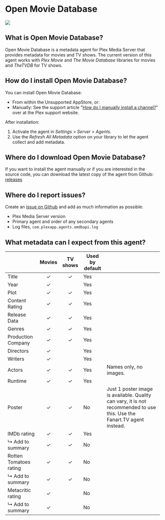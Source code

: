 Open Movie Database
===================
<img src="https://img.shields.io/github/release/piplongrun/OpenMovieDatabase.bundle.png?style=flat-square">

What is Open Movie Database?
----------------------------
Open Movie Database is a metadata agent for Plex Media Server that provides metadata for movies and TV shows. The current version of this agent works with *Plex Movie* and *The Movie Database* libraries for movies and *TheTVDB* for TV shows.

How do I install Open Movie Database?
-------------------------------------
You can install Open Movie Database:

 - From within the Unsupported AppStore, or:
 - Manually: See the support article "[How do I manually install a channel?](https://support.plex.tv/hc/en-us/articles/201187656-How-do-I-manually-install-a-channel-)" over at the Plex support website.

After installation:

1. Activate the agent in *Settings* > *Server* > *Agents*.
2. Use the *Refresh All Metadata* option on your library to let the agent collect and add metadata.

Where do I download Open Movie Database?
----------------------------------------
If you want to install the agent manually or if you are interested in the source code, you can download the latest copy of the agent from Github: [releases](https://github.com/piplongrun/OpenMovieDatabase.bundle/releases)

Where do I report issues?
-------------------------
Create an [issue on Github](https://github.com/piplongrun/OpenMovieDatabase.bundle/issues) and add as much information as possible:
 - Plex Media Server version
 - Primary agent and order of any secondary agents
 - Log files, `com.plexapp.agents.omdbapi.log`

What metadata can I expect from this agent?
-------------------------------------------

|                              | Movies | TV shows | Used by default | |
|------------------------------|:------:|:--------:|-----------------|-|
| Title                        | ✓      | ✓        | Yes             | |
| Year                         | ✓      |          | Yes             | |
| Plot                         | ✓      | ✓        | Yes             | |
| Content Rating               | ✓      | ✓        | Yes             | |
| Release Data                 | ✓      | ✓        | Yes             | |
| Genres                       | ✓      | ✓        | Yes             | |
| Production Company           | ✓      | ✓        | Yes             | |
| Directors                    | ✓      |          | Yes             | |
| Writers                      | ✓      |          | Yes             | |
| Actors                       | ✓      | ✓        | Yes             | Names only, no images.|
| Runtime                      | ✓      | ✓        | Yes             | |
| Poster                       | ✓      | ✓        | No              | Just 1 poster image is available. Quality can vary, it is not recommended to use this. Use the Fanart.TV agent instead.|
| IMDb rating                  | ✓      | ✓        | Yes             | |
| ↳ Add to summary             | ✓      | ✓        | No              | |
| Rotten Tomatoes rating       | ✓      | ✓        | No              | |
| ↳ Add to summary             | ✓      | ✓        | No              | |
| Metacritic rating            | ✓      |          | No              | |
| ↳ Add to summary             | ✓      |          | No              | |
